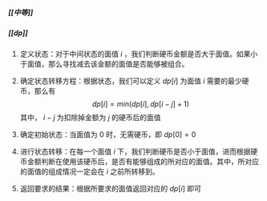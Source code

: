 ##### [[中等]]
##### [[dp]]

1. 定义状态：对于中间状态的面值 $i$ ，我们判断硬币金额是否大于面值。如果小于面值，那么寻找减去该金额的面值是否能够被组合。

2. 确定状态转移方程：根据状态，我们可以定义 $dp[i]$ 为面值 $i$ 需要的最少硬币，那么有
$$
dp[i] = min(dp[i], dp[i - j] + 1)
$$
其中， $i - j$ 为扣除掉金额为 $j$ 的硬币后的面值

3. 确定初始状态：当面值为 $0$ 时，无需硬币，即 $dp[0] = 0$

4. 进行状态转移：在每一个面值 $i$ 下，我们判断硬币是否小于面值，进而根据硬币金额判断在使用该硬币后，是否有能够组成的所对应的面值。其中，所对应的面值的组成情况一定会在 $i$ 之前所转移到。

5. 返回要求的结果：根据所要求的面值返回对应的 $dp[i]$ 即可